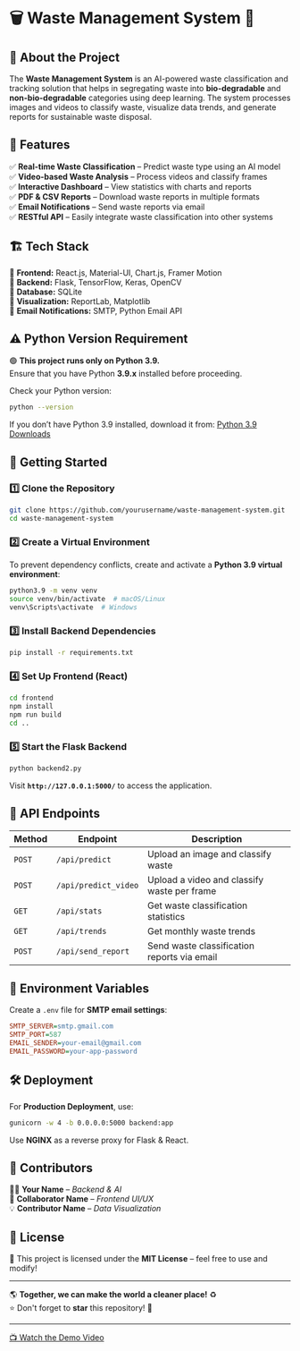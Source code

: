 
# 🗑️ Waste Management System 🚀  


## 🌱 About the Project  
The **Waste Management System** is an AI-powered waste classification and tracking solution that helps in segregating waste into **bio-degradable** and **non-bio-degradable** categories using deep learning. The system processes images and videos to classify waste, visualize data trends, and generate reports for sustainable waste disposal.  

## 🎯 Features  
✅ **Real-time Waste Classification** – Predict waste type using an AI model  
✅ **Video-based Waste Analysis** – Process videos and classify frames  
✅ **Interactive Dashboard** – View statistics with charts and reports  
✅ **PDF & CSV Reports** – Download waste reports in multiple formats  
✅ **Email Notifications** – Send waste reports via email  
✅ **RESTful API** – Easily integrate waste classification into other systems  

## 🏗️ Tech Stack  
🔹 **Frontend:** React.js, Material-UI, Chart.js, Framer Motion  
🔹 **Backend:** Flask, TensorFlow, Keras, OpenCV  
🔹 **Database:** SQLite  
🔹 **Visualization:** ReportLab, Matplotlib  
🔹 **Email Notifications:** SMTP, Python Email API  

## ⚠️ Python Version Requirement  
🟢 **This project runs only on Python 3.9.**  
Ensure that you have Python **3.9.x** installed before proceeding.  

Check your Python version:
```sh
python --version
```
If you don’t have Python 3.9 installed, download it from: [Python 3.9 Downloads](https://www.python.org/downloads/release/python-390/)


## 🚀 Getting Started  

### **1️⃣ Clone the Repository**  
```sh
git clone https://github.com/yourusername/waste-management-system.git
cd waste-management-system
```

### **2️⃣ Create a Virtual Environment**  
To prevent dependency conflicts, create and activate a **Python 3.9 virtual environment**:  
```sh
python3.9 -m venv venv
source venv/bin/activate  # macOS/Linux
venv\Scripts\activate  # Windows
```

### **3️⃣ Install Backend Dependencies**  
```sh
pip install -r requirements.txt
```

### **4️⃣ Set Up Frontend (React)**  
```sh
cd frontend
npm install
npm run build
cd ..
```

### **5️⃣ Start the Flask Backend**  
```sh
python backend2.py
```
Visit **`http://127.0.0.1:5000/`** to access the application.

## 📡 API Endpoints  
| Method | Endpoint | Description |
|--------|----------|-------------|
| `POST` | `/api/predict` | Upload an image and classify waste |
| `POST` | `/api/predict_video` | Upload a video and classify waste per frame |
| `GET` | `/api/stats` | Get waste classification statistics |
| `GET` | `/api/trends` | Get monthly waste trends |
| `POST` | `/api/send_report` | Send waste classification reports via email |

## 🔐 Environment Variables  
Create a `.env` file for **SMTP email settings**:  
```ini
SMTP_SERVER=smtp.gmail.com
SMTP_PORT=587
EMAIL_SENDER=your-email@gmail.com
EMAIL_PASSWORD=your-app-password
```

## 🛠️ Deployment  
For **Production Deployment**, use:  
```sh
gunicorn -w 4 -b 0.0.0.0:5000 backend:app
```
Use **NGINX** as a reverse proxy for Flask & React.  

## 👥 Contributors  
👨‍💻 **Your Name** – _Backend & AI_  
🎨 **Collaborator Name** – _Frontend UI/UX_  
💡 **Contributor Name** – _Data Visualization_  

## 📜 License  
📝 This project is licensed under the **MIT License** – feel free to use and modify!  

---

🌎 **Together, we can make the world a cleaner place!** ♻️  
⭐ Don't forget to **star** this repository! 🚀  

---

[📺 Watch the Demo Video](https://jsquads-my.sharepoint.com/:v:/g/personal/jsquads_jsquads_onmicrosoft_com/EZhYlcncjmhOpOnUWCsfB1sBKYFwjaUGPZHb8fNmpgjiiw?nav=eyJyZWZlcnJhbEluZm8iOnsicmVmZXJyYWxBcHAiOiJPbmVEcml2ZUZvckJ1c2luZXNzIiwicmVmZXJyYWxBcHBQbGF0Zm9ybSI6IldlYiIsInJlZmVycmFsTW9kZSI6InZpZXciLCJyZWZlcnJhbFZpZXciOiJNeUZpbGVzTGlua0NvcHkifX0&e=kiBbJj)



